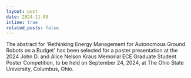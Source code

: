 ```yaml
---
layout: post
date: 2024-11-09
inline: true
related_posts: false
---
```


The abstract for 'Rethinking Energy Management for Autonomous Ground Robots on a Budget' has been selected for a poster presentation at the 2024 John D. and Alice Nelson Kraus Memorial ECE Graduate Student Poster Competition, to be held on September 24, 2024, at The Ohio State University, Columbus, Ohio.